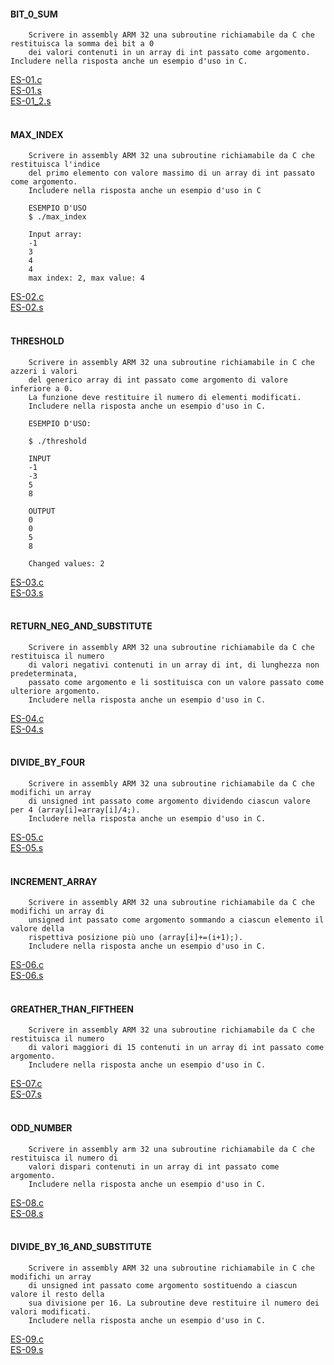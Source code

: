#### BIT_0_SUM
```
    Scrivere in assembly ARM 32 una subroutine richiamabile da C che restituisca la somma dei bit a 0 
    dei valori contenuti in un array di int passato come argomento. Includere nella risposta anche un esempio d'uso in C.
```
[ES-01.c](https://github.com/fralabi/Computer_Engineering/blob/main/Primo_Anno/CALCOLATORI%20ELETTRONICI%20C.I.%20-%20ARCHITETTURE%20DI%20BASE%20DEI%20CALCOLATORI/ESERCITAZIONI/ES-01.c)<br>
[ES-01.s](https://github.com/fralabi/Computer_Engineering/blob/main/Primo_Anno/CALCOLATORI%20ELETTRONICI%20C.I.%20-%20ARCHITETTURE%20DI%20BASE%20DEI%20CALCOLATORI/ESERCITAZIONI/ES-01.s)<br>
[ES-01_2.s](https://github.com/fralabi/Computer_Engineering/blob/main/Primo_Anno/CALCOLATORI%20ELETTRONICI%20C.I.%20-%20ARCHITETTURE%20DI%20BASE%20DEI%20CALCOLATORI/ESERCITAZIONI/ES-01_2.s)<br><br>

#### MAX_INDEX
```
    Scrivere in assembly ARM 32 una subroutine richiamabile da C che restituisca l'indice
    del primo elemento con valore massimo di un array di int passato come argomento. 
    Includere nella risposta anche un esempio d'uso in C

    ESEMPIO D'USO
    $ ./max_index

    Input array:
    -1
    3
    4
    4
    max index: 2, max value: 4
```
[ES-02.c](https://github.com/fralabi/Computer_Engineering/blob/main/Primo_Anno/CALCOLATORI%20ELETTRONICI%20C.I.%20-%20ARCHITETTURE%20DI%20BASE%20DEI%20CALCOLATORI/ESERCITAZIONI/ES-02.c)<br>
[ES-02.s](https://github.com/fralabi/Computer_Engineering/blob/main/Primo_Anno/CALCOLATORI%20ELETTRONICI%20C.I.%20-%20ARCHITETTURE%20DI%20BASE%20DEI%20CALCOLATORI/ESERCITAZIONI/ES-02.s)<br><br>

#### THRESHOLD
```
    Scrivere in assembly ARM 32 una subroutine richiamabile in C che azzeri i valori
    del generico array di int passato come argomento di valore inferiore a 0. 
    La funzione deve restituire il numero di elementi modificati. 
    Includere nella risposta anche un esempio d'uso in C.

    ESEMPIO D'USO:

    $ ./threshold

    INPUT 
    -1
    -3
    5
    8

    OUTPUT
    0
    0
    5
    8

    Changed values: 2
```
[ES-03.c](https://github.com/fralabi/Computer_Engineering/blob/main/Primo_Anno/CALCOLATORI%20ELETTRONICI%20C.I.%20-%20ARCHITETTURE%20DI%20BASE%20DEI%20CALCOLATORI/ESERCITAZIONI/ES-03.c)<br>
[ES-03.s](https://github.com/fralabi/Computer_Engineering/blob/main/Primo_Anno/CALCOLATORI%20ELETTRONICI%20C.I.%20-%20ARCHITETTURE%20DI%20BASE%20DEI%20CALCOLATORI/ESERCITAZIONI/ES-03.s)<br><br>

#### RETURN_NEG_AND_SUBSTITUTE
```
    Scrivere in assembly ARM 32 una subroutine richiamabile da C che restituisca il numero 
    di valori negativi contenuti in un array di int, di lunghezza non predeterminata, 
    passato come argomento e li sostituisca con un valore passato come ulteriore argomento. 
    Includere nella risposta anche un esempio d'uso in C.
```
[ES-04.c](https://github.com/fralabi/Computer_Engineering/blob/main/Primo_Anno/CALCOLATORI%20ELETTRONICI%20C.I.%20-%20ARCHITETTURE%20DI%20BASE%20DEI%20CALCOLATORI/ESERCITAZIONI/ES-04.c)<br>
[ES-04.s](https://github.com/fralabi/Computer_Engineering/blob/main/Primo_Anno/CALCOLATORI%20ELETTRONICI%20C.I.%20-%20ARCHITETTURE%20DI%20BASE%20DEI%20CALCOLATORI/ESERCITAZIONI/ES-04.s)<br><br>

#### DIVIDE_BY_FOUR
```
    Scrivere in assembly ARM 32 una subroutine richiamabile da C che modifichi un array 
    di unsigned int passato come argomento dividendo ciascun valore per 4 (array[i]=array[i]/4;). 
    Includere nella risposta anche un esempio d'uso in C.
```
[ES-05.c](https://github.com/fralabi/Computer_Engineering/blob/main/Primo_Anno/CALCOLATORI%20ELETTRONICI%20C.I.%20-%20ARCHITETTURE%20DI%20BASE%20DEI%20CALCOLATORI/ESERCITAZIONI/ES-05.c)<br>
[ES-05.s](https://github.com/fralabi/Computer_Engineering/blob/main/Primo_Anno/CALCOLATORI%20ELETTRONICI%20C.I.%20-%20ARCHITETTURE%20DI%20BASE%20DEI%20CALCOLATORI/ESERCITAZIONI/ES-05.s)<br><br>

#### INCREMENT_ARRAY
```
    Scrivere in assembly ARM 32 una subroutine richiamabile da C che modifichi un array di 
    unsigned int passato come argomento sommando a ciascun elemento il valore della 
    rispettiva posizione più uno (array[i]+=(i+1);). 
    Includere nella risposta anche un esempio d'uso in C.
```
[ES-06.c](https://github.com/fralabi/Computer_Engineering/blob/main/Primo_Anno/CALCOLATORI%20ELETTRONICI%20C.I.%20-%20ARCHITETTURE%20DI%20BASE%20DEI%20CALCOLATORI/ESERCITAZIONI/ES-06.c)<br>
[ES-06.s](https://github.com/fralabi/Computer_Engineering/blob/main/Primo_Anno/CALCOLATORI%20ELETTRONICI%20C.I.%20-%20ARCHITETTURE%20DI%20BASE%20DEI%20CALCOLATORI/ESERCITAZIONI/ES-06.s)<br><br>

#### GREATHER_THAN_FIFTHEEN
```
    Scrivere in assembly ARM 32 una subroutine richiamabile da C che restituisca il numero 
    di valori maggiori di 15 contenuti in un array di int passato come argomento. 
    Includere nella risposta anche un esempio d'uso in C.
```
[ES-07.c](https://github.com/fralabi/Computer_Engineering/blob/main/Primo_Anno/CALCOLATORI%20ELETTRONICI%20C.I.%20-%20ARCHITETTURE%20DI%20BASE%20DEI%20CALCOLATORI/ESERCITAZIONI/ES-07.c)<br>
[ES-07.s](https://github.com/fralabi/Computer_Engineering/blob/main/Primo_Anno/CALCOLATORI%20ELETTRONICI%20C.I.%20-%20ARCHITETTURE%20DI%20BASE%20DEI%20CALCOLATORI/ESERCITAZIONI/ES-07.s)<br><br>

#### ODD_NUMBER
```
    Scrivere in assembly arm 32 una subroutine richiamabile da C che restituisca il numero di 
    valori dispari contenuti in un array di int passato come argomento. 
    Includere nella risposta anche un esempio d'uso in C.
```
[ES-08.c](https://github.com/fralabi/Computer_Engineering/blob/main/Primo_Anno/CALCOLATORI%20ELETTRONICI%20C.I.%20-%20ARCHITETTURE%20DI%20BASE%20DEI%20CALCOLATORI/ESERCITAZIONI/ES-08.c)<br>
[ES-08.s](https://github.com/fralabi/Computer_Engineering/blob/main/Primo_Anno/CALCOLATORI%20ELETTRONICI%20C.I.%20-%20ARCHITETTURE%20DI%20BASE%20DEI%20CALCOLATORI/ESERCITAZIONI/ES-08.s)<br><br>

#### DIVIDE_BY_16_AND_SUBSTITUTE
```
    Scrivere in assembly ARM 32 una subroutine richiamabile in C che modifichi un array 
    di unsigned int passato come argomento sostituendo a ciascun valore il resto della 
    sua divisione per 16. La subroutine deve restituire il numero dei valori modificati. 
    Includere nella risposta anche un esempio d'uso in C.
```
[ES-09.c](https://github.com/fralabi/Computer_Engineering/blob/main/Primo_Anno/CALCOLATORI%20ELETTRONICI%20C.I.%20-%20ARCHITETTURE%20DI%20BASE%20DEI%20CALCOLATORI/ESERCITAZIONI/ES-09.c)<br>
[ES-09.s](https://github.com/fralabi/Computer_Engineering/blob/main/Primo_Anno/CALCOLATORI%20ELETTRONICI%20C.I.%20-%20ARCHITETTURE%20DI%20BASE%20DEI%20CALCOLATORI/ESERCITAZIONI/ES-09.s)<br><br>
